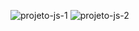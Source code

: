 ![projeto-js-1](https://github.com/JoaoPedro006/P-gina-Login/assets/145372868/f6a82044-fcdc-43b9-8db6-8a558736986c)
![projeto-js-2](https://github.com/JoaoPedro006/P-gina-Login/assets/145372868/c204f03a-5ae0-4389-9284-77803ff75cc5)
